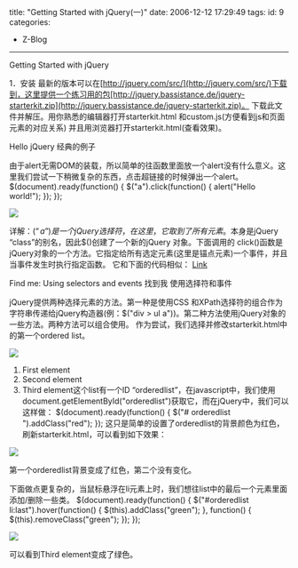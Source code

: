 title: "Getting Started with jQuery(一)"
date: 2006-12-12 17:29:49
tags:
id: 9
categories:
  - Z-Blog
---

Getting Started with jQuery

1．安装
最新的版本可以在[http://jquery.com/src/](http://jquery.com/src/)下载到，这里提供一个练习用的包[http://jquery.bassistance.de/jquery-starterkit.zip](http://jquery.bassistance.de/jquery-starterkit.zip)。
下载此文件并解压。用你熟悉的编辑器打开starterkit.html 和custom.js(方便看到js和页面元素的对应关系) 并且用浏览器打开starterkit.html(查看效果)。

Hello jQuery 经典的例子

由于alert无需DOM的装载，所以简单的往函数里面放一个alert没有什么意义。这里我们尝试一下稍微复杂的东西，点击超链接的时候弹出一个alert。
$(document).ready(function() {
	$("a").click(function() {
		alert("Hello world!");
	});
});

![](/images/)

详解：$(“a”)是一个jQuery选择符，在这里，它取到了所有元素。$本身是jQuery “class”的别名，因此$()创建了一个新的jQuery 对象。下面调用的 click()函数是jQuery对象的一个方法。它指定给所有选定元素(这里是锚点元素)一个事件，并且当事件发生时执行指定函数。
它和下面的代码相似：
[Link](#)

Find me: Using selectors and events  找到我 使用选择符和事件

jQuery提供两种选择元素的方法。第一种是使用CSS 和XPath选择符的组合作为字符串传递给jQuery构造器(例：$("div > ul a"))。第二种方法使用jQuery对象的一些方法。两种方法可以组合使用。
作为尝试，我们选择并修改starterkit.html中的第一个ordered list。

![](/images/)

1.  First element
2.  Second element
3.  Third element这个list有一个ID “orderedlist”，在javascript中，我们使用document.getElementById("orderedlist")获取它，而在jQuery中，我们可以这样做：
$(document).ready(function() {
	$("# orderedlist ").addClass("red");
});
这只是简单的设置了orderedlist的背景颜色为红色，刷新starterkit.html，可以看到如下效果：

![](/images/)

第一个orderedlist背景变成了红色，第二个没有变化。

下面做点更复杂的，当鼠标悬浮在li元素上时，我们想往list中的最后一个元素里面添加/删除一些类。
$(document).ready(function() {
	$("#orderedlist li:last").hover(function() {
		$(this).addClass("green");
	}, function() {
		$(this).removeClass("green");
	});
});

![](/images/)

可以看到Third element变成了绿色。